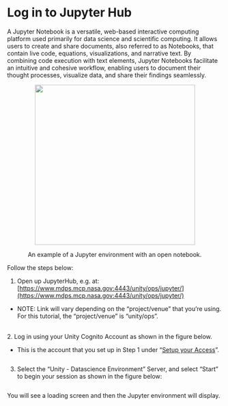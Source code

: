 # Log in to Jupyter Hub

A Jupyter Notebook is a versatile, web-based interactive computing platform used primarily for data science and scientific computing. It allows users to create and share documents, also referred to as Notebooks, that contain live code, equations, visualizations, and narrative text. By combining code execution with text elements, Jupyter Notebooks facilitate an intuitive and cohesive workflow, enabling users to document their thought processes, visualize data, and share their findings seamlessly.&#x20;

<div align="center">

<figure><img src="https://lh7-rt.googleusercontent.com/docsz/AD_4nXdzPyAFSoxFuggrvU0zAD45FuHn-10XRTnHKif3d4WwxjWkdJPtd30HC8LscG89mitlb4gJM-kWTxi2n9dBjo6Ib_V2GCeNBdkNsnJ8cKPwkyeBpzsJm4Z8xIcBHL5d9t6CRQ-OyVdqygdgoNfjaao-hWNlBrbeOuFyqJWMoA?key=K2x_DkLuOSzQLgkvGhINiA" alt="" width="375"><figcaption><p>An example of a Jupyter environment with an open notebook.</p></figcaption></figure>

</div>



Follow the steps below:

1. Open up JupyterHub, e.g. at: [https://www.mdps.mcp.nasa.gov:4443/unity/ops/jupyter/](https://www.mdps.mcp.nasa.gov:4443/unity/ops/jupyter/)

* NOTE: Link will vary depending on the “project/venue” that you’re using. For this tutorial, the “project/venue” is “unity/ops”.&#x20;

\
2\. Log in using your Unity Cognito Account as shown in the figure below.

* This is the account that you set up in Step 1 under “[Setup your Access](./#id-1.-set-up-your-access)”.

<figure><img src="https://lh7-rt.googleusercontent.com/docsz/AD_4nXdXcaX5rJdROg3LWAx_PzzlYHO0ga-7bJdRFFyc1ZCbazoE76Vuh4jvAIobTyW6cW4xvJDQS-IO_Fu2f3Af_0l3hOr16DYGhqK__KTPuK8WJ5h3Nx520UnCXdMCX9Lmy07PSS-z1D99LQqXylUm4VL41OKAWvfauWQXXkqPdA?key=K2x_DkLuOSzQLgkvGhINiA" alt=""><figcaption></figcaption></figure>

3. Select the “Unity - Datascience Environment” Server, and select “Start” to begin your session as shown in the figure below:

<figure><img src="https://lh7-rt.googleusercontent.com/docsz/AD_4nXcS_Yhu5pTrB2JdXmgwQc__kwTzF1zJ_SYZTNP4opsRuYWerOXP_SHaXVycGv8qw4S1OUByeoDU_8GLi5CVNesMokWEfacdRmMM7OkMxn9hFllnnYsgoKEE8ErurFBdKil6E2mJF8LOMDe54_xjMMNEYFfVD3nfd3EHHbVv1Q?key=K2x_DkLuOSzQLgkvGhINiA" alt=""><figcaption></figcaption></figure>

You will see a loading screen and then the Jupyter environment will display.
